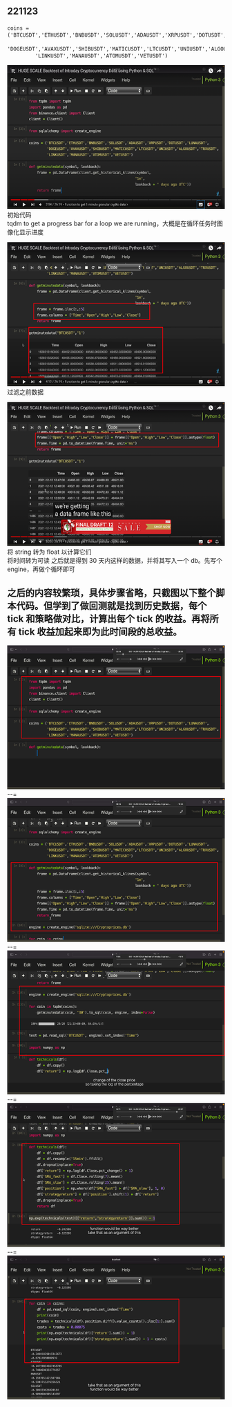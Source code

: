 ## 221123

```
coins = ('BTCUSDT','ETHUSDT','BNBUSDT','SOLUSDT','ADAUSDT','XRPUSDT','DOTUSDT','LUNAUSDT',
  'DOGEUSDT','AVAXUSDT','SHIBUSDT','MATICUSDT','LTCUSDT','UNIUSDT','ALGOUSDT','TRXUSDT',
         'LINKUSDT','MANAUSDT','ATOMUSDT','VETUSDT')

```

<img src='./img/2022-11-23-11-44-52.png' height=333px></img>  
初始代码  
tqdm to get a progress bar for a loop we are running，大概是在循环任务时图像化显示进度

<img src='./img/2022-11-23-15-40-20.png' height=333px></img>  
过滤之前数据

<img src='./img/2022-11-23-15-42-04.png' height=333px></img>  
将 string 转为 float 以计算它们  
将时间转为可读
之后就是得到 30 天内这样的数据，并将其写入一个 db。先写个 engine，再做个循环即可

## 之后的内容较繁琐，具体步骤省略，只截图以下整个脚本代码。但学到了做回测就是找到历史数据，每个 tick 和策略做对比，计算出每个 tick 的收益。再将所有 tick 收益加起来即为此时间段的总收益。

<img src='./img/2022-11-23-19-19-01.png' height=333px></img>  
--=  
<img src='./img/2022-11-23-19-18-19.png' height=333px></img>  
--=  
<img src='./img/2022-11-23-19-17-11.png' height=333px></img>  
--=  
<img src='./img/2022-11-23-19-06-26.png' height=333px></img>  
--=  
<img src='./img/2022-11-23-19-06-59.png' height=333px></img>
